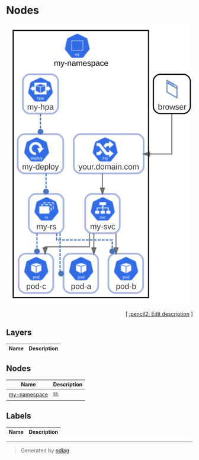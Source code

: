 # Nodes

![diagram](diagram-nodes.svg)



<p align="right">
  [ <a href="../input/ndiag.descriptions/_diagram-nodes.md">:pencil2: Edit description</a> ]
<p>


## Layers

| Name | Description |
| --- | --- |

## Nodes

| Name | Description |
| --- | --- |
| [my-namespace](node-my-namespace.md) | <a href="../input/ndiag.descriptions/_node-my-namespace.md">:pencil2:</a> |

## Labels

| Name | Description |
| --- | --- |

---

> Generated by [ndiag](https://github.com/k1LoW/ndiag)
